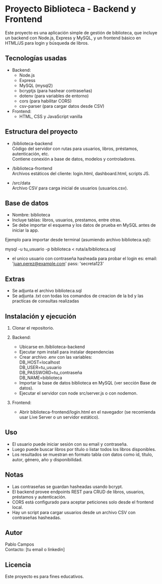 # Proyecto Biblioteca - Backend y Frontend

Este proyecto es una aplicación simple de gestión de biblioteca, que incluye un backend con Node.js, Express y MySQL, y un frontend básico en HTML/JS para login y búsqueda de libros.

## Tecnologías usadas

- Backend:
  - Node.js
  - Express
  - MySQL (mysql2)
  - bcryptjs (para hashear contraseñas)
  - dotenv (para variables de entorno)
  - cors (para habilitar CORS)
  - csv-parser (para cargar datos desde CSV)
- Frontend:
  - HTML, CSS y JavaScript vanilla

## Estructura del proyecto

- /biblioteca-backend  
  Código del servidor con rutas para usuarios, libros, préstamos, autenticación, etc.  
  Contiene conexión a base de datos, modelos y controladores.

- /biblioteca-frontend  
  Archivos estáticos del cliente: login.html, dashboard.html, scripts JS.

- /src/data  
  Archivo CSV para carga inicial de usuarios (usuarios.csv).

## Base de datos

- Nombre: biblioteca  
- Incluye tablas: libros, usuarios, prestamos, entre otras.  
- Se debe importar el esquema y los datos de prueba en MySQL antes de iniciar la app.  

Ejemplo para importar desde terminal (asumiendo archivo biblioteca.sql):

mysql -u tu_usuario -p biblioteca < ruta/a/biblioteca.sql

- el unico usuario con contraseña hasheada para probar el login es: email: 'juan.perez@example.com' pass: 'secreta123'

## Extras
- Se adjunta el archivo biblioteca.sql
- Se adjunta .txt con todas los comandos de creacion de la bd y las practicas de consultas realizadas

## Instalación y ejecución

1. Clonar el repositorio.

2. Backend:  
   - Ubicarse en /biblioteca-backend  
   - Ejecutar npm install para instalar dependencias  
   - Crear archivo .env con las variables:  
     DB_HOST=localhost  
     DB_USER=tu_usuario  
     DB_PASSWORD=tu_contraseña  
     DB_NAME=biblioteca  
   - Importar la base de datos biblioteca en MySQL (ver sección Base de datos).  
   - Ejecutar el servidor con node src/server.js o con nodemon.

3. Frontend:  
   - Abrir biblioteca-frontend/login.html en el navegador (se recomienda usar Live Server o un servidor estático).

## Uso

- El usuario puede iniciar sesión con su email y contraseña.  
- Luego puede buscar libros por título o listar todos los libros disponibles.  
- Los resultados se muestran en formato tabla con datos como id, título, autor, género, año y disponibilidad.

## Notas

- Las contraseñas se guardan hasheadas usando bcrypt.  
- El backend provee endpoints REST para CRUD de libros, usuarios, préstamos y autenticación.  
- CORS está configurado para aceptar peticiones solo desde el frontend local.  
- Hay un script para cargar usuarios desde un archivo CSV con contraseñas hasheadas.  

## Autor

Pablo Campos  
Contacto: [tu email o linkedin]

## Licencia

Este proyecto es para fines educativos.
